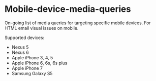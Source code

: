 # Mobile-device-media-queries
On-going list of media queries for targeting specific mobile devices. For HTML email visual issues on mobile.

Supported devices:
  - Nexus 5
  - Nexus 6
  - Apple iPhone 3, 4, 5
  - Apple iPhone 6, 6s, 6s plus
  - Apple iPhone 7
  - Samsung Galaxy S5
